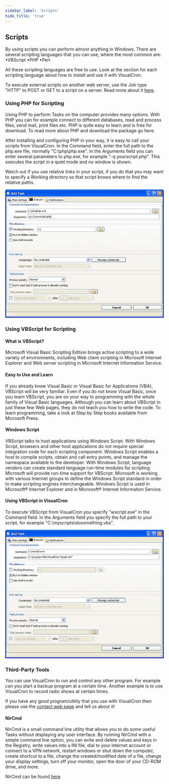 ```yaml
---
sidebar_label: 'Scripts'
hide_title: 'true'
---
```


## Scripts

By using scripts you can perform almost anything in Windows. There are several scripting languages that you can use, where the most common are:
•VBScript
•PHP
•Perl
 
All these scripting languages are free to use. Look at the section for each scripting language about how to install and use it with VisualCron.
 
To execute external scripts on another web server, use the Job type "HTTP" to POST or GET to a script on a server. Read more about it [here](here).

### Using PHP for Scripting

Using PHP to perform Tasks on the computer provides many options. With PHP you can for example connect to different databases, read and process files, send mail, print files etc. PHP is quite easy to learn and is free for download. To read more about PHP and download the package go here.
 
After installing and configuring PHP in your way, it is easy to call your scripts from VisualCron. In the Command field, enter the full path to the php.exe file, normally "C:\php\php.exe". In the Arguments field you can enter several parameters to php.exe, for example "-q yourscript.php". This executes the script in a quiet mode and no window is shown.
 
Watch out if you use relative links in your script, if you do that you may want to specify a Working directory so that script knows where to find the relative paths.

![PHP-Script in VisualCron](../../static/img/clip333444102.gif)

### Using VBScript for Scripting

#### What is VBScript?

Microsoft Visual Basic Scripting Edition brings active scripting to a wide variety of environments, including Web client scripting in Microsoft Internet Explorer and Web server scripting in Microsoft Internet Information Service.

#### Easy to Use and Learn

If you already know Visual Basic or Visual Basic for Applications (VBA), VBScript will be very familiar. Even if you do not know Visual Basic, once you learn VBScript, you are on your way to programming with the whole family of Visual Basic languages. Although you can learn about VBScript in just these few Web pages, they do not teach you how to write the code. To learn programming, take a look at Step by Step books available from Microsoft Press.

#### Windows Script

VBScript talks to host applications using Windows Script. With Windows Script, browsers and other host applications do not require special integration code for each scripting component. Windows Script enables a host to compile scripts, obtain and call entry points, and manage the namespace available to the developer. With Windows Script, language vendors can create standard language run-time modules for scripting. Microsoft will provide run-time support for VBScript. Microsoft is working with various Internet groups to define the Windows Script standard in order to make scripting engines interchangeable. Windows Script is used in Microsoft® Internet Explorer and in Microsoft® Internet Information Service.
 
#### Using VBScript in VisualCron

To execute VBScript from VisualCron you specify "wscript.exe" in the Command field. In the Arguments field you specify the full path to your script, for example "C:\myscripts\dosomething.vbs".

![VBScript in VisualCron](../../static/img/clip333444103.gif)

### Third-Party Tools

You can use VisualCron to run and control any other program. For example can you start a backup program at a certain time. Another example is to use VisualCron to record radio shows at certain times.
 
If you have any good program/utility that you use with VisualCron then please use the [contact web page](https://www.visualcron.com/contact.aspx) and tell us about it!

#### NirCmd

NirCmd is a small command line utility that allows you to do some useful Tasks without displaying any user interface. By running NirCmd with a simple command line option, you can write and delete values and keys in the Registry, write values into a INI file, dial to your internet account or connect to a VPN network, restart windows or shut down the computer, create shortcut to a file, change the created/modified date of a file, change your display settings, turn off your monitor, open the door of your CD-ROM drive, and more.
 
NirCmd can be found [here](http://www.nirsoft.net/utils/nircmd.html).